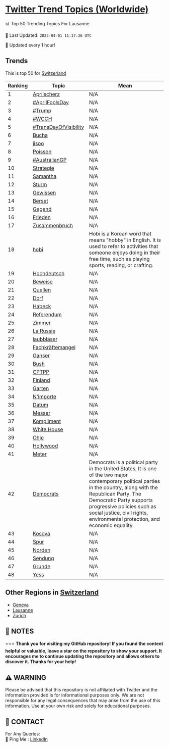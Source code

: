 [Twitter Trend Topics (Worldwide)](https://github.com/ErcinDedeoglu/Twitter-Trend-Topics)
==========


📊 Top 50 Trending Topics For Lausanne

📆 Last Updated: `2023-04-01 11:17:36 UTC`

🔧 Updated every 1 hour!


## Trends

This is top 50 for [Switzerland](</Switzerland>)

| Ranking | Topic | Mean |
| ------- | ------------ | ------------ |
| 1 | [Aprilscherz](http://twitter.com/search?q=Aprilscherz) | N/A |
| 2 | [#AprilFoolsDay](http://twitter.com/search?q=%23AprilFoolsDay) | N/A |
| 3 | [#Trump](http://twitter.com/search?q=%23Trump) | N/A |
| 4 | [#WCCH](http://twitter.com/search?q=%23WCCH) | N/A |
| 5 | [#TransDayOfVisibility](http://twitter.com/search?q=%23TransDayOfVisibility) | N/A |
| 6 | [Bucha](http://twitter.com/search?q=Bucha) | N/A |
| 7 | [jisoo](http://twitter.com/search?q=jisoo) | N/A |
| 8 | [Poisson](http://twitter.com/search?q=Poisson) | N/A |
| 9 | [#AustralianGP](http://twitter.com/search?q=%23AustralianGP) | N/A |
| 10 | [Strategie](http://twitter.com/search?q=Strategie) | N/A |
| 11 | [Samantha](http://twitter.com/search?q=Samantha) | N/A |
| 12 | [Sturm](http://twitter.com/search?q=Sturm) | N/A |
| 13 | [Gewissen](http://twitter.com/search?q=Gewissen) | N/A |
| 14 | [Berset](http://twitter.com/search?q=Berset) | N/A |
| 15 | [Gegend](http://twitter.com/search?q=Gegend) | N/A |
| 16 | [Frieden](http://twitter.com/search?q=Frieden) | N/A |
| 17 | [Zusammenbruch](http://twitter.com/search?q=Zusammenbruch) | N/A |
| 18 | [hobi](http://twitter.com/search?q=hobi) | Hobi is a Korean word that means "hobby" in English. It is used to refer to activities that someone enjoys doing in their free time, such as playing sports, reading, or crafting. |
| 19 | [Hochdeutsch](http://twitter.com/search?q=Hochdeutsch) | N/A |
| 20 | [Beweise](http://twitter.com/search?q=Beweise) | N/A |
| 21 | [Quellen](http://twitter.com/search?q=Quellen) | N/A |
| 22 | [Dorf](http://twitter.com/search?q=Dorf) | N/A |
| 23 | [Habeck](http://twitter.com/search?q=Habeck) | N/A |
| 24 | [Referendum](http://twitter.com/search?q=Referendum) | N/A |
| 25 | [Zimmer](http://twitter.com/search?q=Zimmer) | N/A |
| 26 | [La Russie](http://twitter.com/search?q=La+Russie) | N/A |
| 27 | [laubbläser](http://twitter.com/search?q=laubbl%c3%a4ser) | N/A |
| 28 | [Fachkräftemangel](http://twitter.com/search?q=Fachkr%c3%a4ftemangel) | N/A |
| 29 | [Ganser](http://twitter.com/search?q=Ganser) | N/A |
| 30 | [Bush](http://twitter.com/search?q=Bush) | N/A |
| 31 | [CPTPP](http://twitter.com/search?q=CPTPP) | N/A |
| 32 | [Finland](http://twitter.com/search?q=Finland) | N/A |
| 33 | [Garten](http://twitter.com/search?q=Garten) | N/A |
| 34 | [N'importe](http://twitter.com/search?q=N%27importe) | N/A |
| 35 | [Datum](http://twitter.com/search?q=Datum) | N/A |
| 36 | [Messer](http://twitter.com/search?q=Messer) | N/A |
| 37 | [Kompliment](http://twitter.com/search?q=Kompliment) | N/A |
| 38 | [White House](http://twitter.com/search?q=White+House) | N/A |
| 39 | [Ohje](http://twitter.com/search?q=Ohje) | N/A |
| 40 | [Hollywood](http://twitter.com/search?q=Hollywood) | N/A |
| 41 | [Meter](http://twitter.com/search?q=Meter) | N/A |
| 42 | [Democrats](http://twitter.com/search?q=Democrats) | Democrats is a political party in the United States. It is one of the two major contemporary political parties in the country, along with the Republican Party. The Democratic Party supports progressive policies such as social justice, civil rights, environmental protection, and economic equality. |
| 43 | [Kosova](http://twitter.com/search?q=Kosova) | N/A |
| 44 | [Spur](http://twitter.com/search?q=Spur) | N/A |
| 45 | [Norden](http://twitter.com/search?q=Norden) | N/A |
| 46 | [Sendung](http://twitter.com/search?q=Sendung) | N/A |
| 47 | [Grunde](http://twitter.com/search?q=Grunde) | N/A |
| 48 | [Yess](http://twitter.com/search?q=Yess) | N/A |



## Other Regions in [Switzerland](</Switzerland>)

* [Geneva](</Switzerland/Geneva.md>)
* [Lausanne](</Switzerland/Lausanne.md>)
* [Zurich](</Switzerland/Zurich.md>)



## 📝 NOTES

⭐⭐⭐ **Thank you for visiting my GitHub repository! If you found the content helpful or valuable, leave a star on the repository to show your support. It encourages me to continue updating the repository and allows others to discover it. Thanks for your help!**


## ⚠️ WARNING

Please be advised that this repository is not affiliated with Twitter and the information provided is for informational purposes only. We are not responsible for any legal consequences that may arise from the use of this information. Use at your own risk and solely for educational purposes.


## 📨 CONTACT

 For Any Queries:  
            🏓 Ping Me : [LinkedIn](https://www.linkedin.com/in/ercindedeoglu/)

